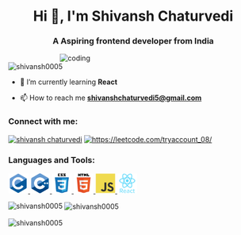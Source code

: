 <h1 align="center">Hi 👋, I'm Shivansh Chaturvedi</h1>
<h3 align="center">A Aspiring frontend developer from India</h3>
<img align="right"alt="coding"width="400"src="https://user-images.githubusercontent.com/55389276/140866485-8fb1c876-9a8f-4d6a-98dc-08c4981eaf70.gif">
<p align="left"> <img src="https://komarev.com/ghpvc/?username=shivansh0005&label=Profile%20views&color=0e75b6&style=flat" alt="shivansh0005" /> </p>



- 🌱 I’m currently learning **React**

- 📫 How to reach me **shivanshchaturvedi5@gmail.com**

<h3 align="left">Connect with me:</h3>
<p align="left">
<a href="https://linkedin.com/in/shivansh chaturvedi" target="blank"><img align="center" src="https://raw.githubusercontent.com/rahuldkjain/github-profile-readme-generator/master/src/images/icons/Social/linked-in-alt.svg" alt="shivansh chaturvedi" height="30" width="40" /></a>
<a href="https://www.leetcode.com/https://leetcode.com/tryaccount_08/" target="blank"><img align="center" src="https://raw.githubusercontent.com/rahuldkjain/github-profile-readme-generator/master/src/images/icons/Social/leet-code.svg" alt="https://leetcode.com/tryaccount_08/" height="30" width="40" /></a>
</p>

<h3 align="left">Languages and Tools:</h3>
<p align="left"> <a href="https://www.cprogramming.com/" target="_blank" rel="noreferrer"> <img src="https://raw.githubusercontent.com/devicons/devicon/master/icons/c/c-original.svg" alt="c" width="40" height="40"/> </a> <a href="https://www.w3schools.com/cpp/" target="_blank" rel="noreferrer"> <img src="https://raw.githubusercontent.com/devicons/devicon/master/icons/cplusplus/cplusplus-original.svg" alt="cplusplus" width="40" height="40"/> </a> <a href="https://www.w3schools.com/css/" target="_blank" rel="noreferrer"> <img src="https://raw.githubusercontent.com/devicons/devicon/master/icons/css3/css3-original-wordmark.svg" alt="css3" width="40" height="40"/> </a> <a href="https://www.w3.org/html/" target="_blank" rel="noreferrer"> <img src="https://raw.githubusercontent.com/devicons/devicon/master/icons/html5/html5-original-wordmark.svg" alt="html5" width="40" height="40"/> </a> <a href="https://developer.mozilla.org/en-US/docs/Web/JavaScript" target="_blank" rel="noreferrer"> <img src="https://raw.githubusercontent.com/devicons/devicon/master/icons/javascript/javascript-original.svg" alt="javascript" width="40" height="40"/> </a> <a href="https://reactjs.org/" target="_blank" rel="noreferrer"> <img src="https://raw.githubusercontent.com/devicons/devicon/master/icons/react/react-original-wordmark.svg" alt="react" width="40" height="40"/> </a> </p>

<p><img align="left" src="https://github-readme-stats.vercel.app/api/top-langs?username=shivansh0005&show_icons=true&locale=en&layout=compact" alt="shivansh0005" /></p>

<p>&nbsp;<img align="center" src="https://github-readme-stats.vercel.app/api?username=shivansh0005&show_icons=true&locale=en" alt="shivansh0005" /></p>

<p><img align="center" src="https://github-readme-streak-stats.herokuapp.com/?user=shivansh0005&" alt="shivansh0005" /></p>

